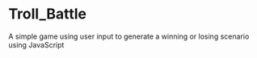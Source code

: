 # Troll_Battle
A simple game using user input to generate a winning or losing scenario using JavaScript
